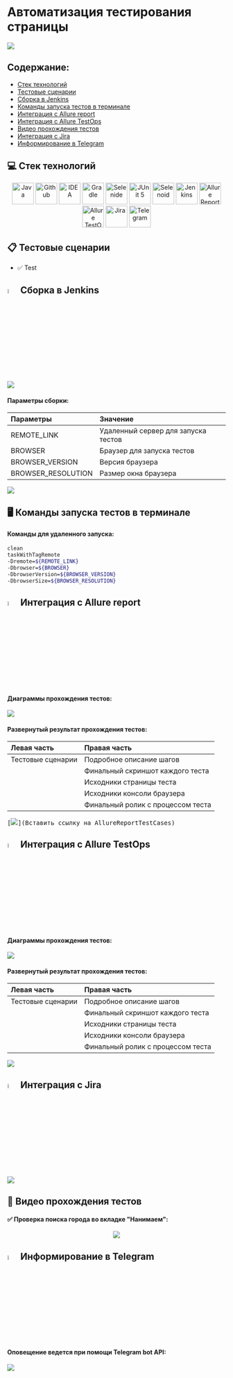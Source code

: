 # Автоматизация тестирования страницы

<kbd>[![](images/results/Main.jpg)](https://rshbdigital.ru/)</kbd>

## Содержание:
+ [Стек технологий](#computer-Стек-технологий)
+ [Тестовые сценарии](#clipboard-Тестовые-сценарии)
+ [Сборка в Jenkins](#-Сборка-в-Jenkins)
+ [Команды запуска тестов в терминале](#desktop_computer-Команды-запуска-тестов-в-терминале)
+ [Интеграция с Allure report](#-Интеграция-с-Allure-report)
+ [Интеграция с Allure TestOps](#-Интеграция-с-Allure-testOps)
+ [Видео прохождения тестов](#cinema-Видео-прохождения-Тестов)
+ [Интеграция с Jira](#-Интеграция-с-Jira)
+ [Информирование в Telegram](#-Информирование-в-Telegram)

## :computer: Стек технологий
<p align="center">
<a href="https://www.java.com/"><img src="images/logo/java.svg" width="50" height="50"  alt="Java"/></a>
<a href="https://github.com/"><img src="images/logo/github.svg" width="50" height="50"  alt="Github"/></a>
<a href="https://www.jetbrains.com/idea/"><img src="images/logo/idea.svg" width="50" height="50"  alt="IDEA"/></a>
<a href="https://gradle.org/"><img src="images/logo/gradle.svg" width="50" height="50"  alt="Gradle"/></a>
<a href="https://selenide.org/"><img src="images/logo/selenide.svg" width="50" height="50"  alt="Selenide"/></a>
<a href="https://junit.org/junit5/"><img src="images/logo/junit5.svg" width="50" height="50"  alt="JUnit 5"/></a>
<a href="https://aerokube.com/selenoid/"><img src="images/logo/selenoid.svg" width="50" height="50"  alt="Selenoid"/></a>
<a href="https://www.jenkins.io/"><img src="images/logo/jenkins.svg" width="50" height="50"  alt="Jenkins"/></a>
<a href="https://github.com/allure-framework/allure2"><img src="images/logo/allureReport.svg" width="50" height="50"  alt="Allure Reports"/></a>
<a href="https://qameta.io/"><img src="images/logo/allureTestOps.svg" width="50" height="50"  alt="Allure TestOps"/></a>
<a href="https://www.atlassian.com/software/jira"><img src="images/logo/jira.svg" width="50" height="50"  alt="Jira"/></a>
<a href="https://telegram.org/"><img src="images/logo/telegram.svg" width="50" height="50"  alt="Telegram"/></a>
</p>

## :clipboard: Тестовые сценарии
+ :white_check_mark: Test

## <img width="5%" src="images/logo/jenkins.svg"> Сборка в Jenkins
<kbd>[![](images/results/JenkinsResult.jpg)](https://jenkins.autotests.cloud/job/qa_guru_homework_15_vacancy/)</kbd>

#### Параметры сборки:
| Параметры          | Значение                            |
|:-------------------|:------------------------------------|
| REMOTE_LINK        | Удаленный сервер для запуска тестов |
| BROWSER            | Браузер для запуска тестов          |
| BROWSER_VERSION    | Версия браузера                     |
| BROWSER_RESOLUTION | Размер окна браузера                |

<kbd>[![](images/results/JenkinsStart.jpg)](https://jenkins.autotests.cloud/job/qa_guru_homework_15_vacancy/build)</kbd>

## :desktop_computer: Команды запуска тестов в терминале


#### Команды для удаленного запуска:
```bash
clean 
taskWithTagRemote
-Dremote=${REMOTE_LINK}
-Dbrowser=${BROWSER}
-DbrowserVersion=${BROWSER_VERSION}
-DbrowserSize=${BROWSER_RESOLUTION}
```

## <img width="5%" title="Allure" src="images/logo/allureReport.svg"> Интеграция с Allure report
#### Диаграммы прохождения тестов:
<kbd>[![](images/results/AllureReportScheme.jpg)](https://jenkins.autotests.cloud/job/qa_guru_homework_15_vacancy/allure/)</kbd>

#### Развернутый результат прохождения тестов:
| Левая часть       | Правая часть                      |
|:------------------|:----------------------------------|
| Тестовые сценарии | Подробное описание шагов          |
|                   | Финальный скриншот каждого теста  |
|                   | Исходники страницы теста          |
|                   | Исходники консоли браузера        |
|                   | Финальный ролик с процессом теста |

<kbd>[![](images/results/AllureReportTestCases.jpg)](Вставить ссылку на AllureReportTestCases)</kbd>

## <img width="5%" title="Allure" src="images/logo/allureTestOps.svg"> Интеграция с Allure TestOps
#### Диаграммы прохождения тестов:
<kbd>![](images/results/AllureTestopsScheme.jpg)</kbd>

#### Развернутый результат прохождения тестов:
| Левая часть       | Правая часть                      |
|:------------------|:----------------------------------|
| Тестовые сценарии | Подробное описание шагов          |
|                   | Финальный скриншот каждого теста  |
|                   | Исходники страницы теста          |
|                   | Исходники консоли браузера        |
|                   | Финальный ролик с процессом теста |

<kbd>![](images/results/AllureTestOpsTestCases.jpg)</kbd>

## <img width="5%" title="Jira" src="images/logo/jira.svg"> Интеграция с Jira
<kbd>![](images/results/JiraResult.jpg)</kbd>

## :cinema: Видео прохождения тестов 
#### :white_check_mark: Проверка поиска города во вкладке "Нанимаем":
<p align="center">
  <img src="images/results/VideoResult1.gif">
</p>


## <img width="5%" title="Telegram" src="images/logo/telegram.svg"> Информирование в Telegram
#### Оповещение ведется при помощи Telegram bot API:
<kbd>![](images/results/TelegramResult.jpg)</kbd>